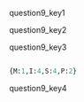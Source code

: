 question9_key1



question9_key2



question9_key3
```python

{M:1,I:4,S:4,P:2}
 ```


question9_key4
